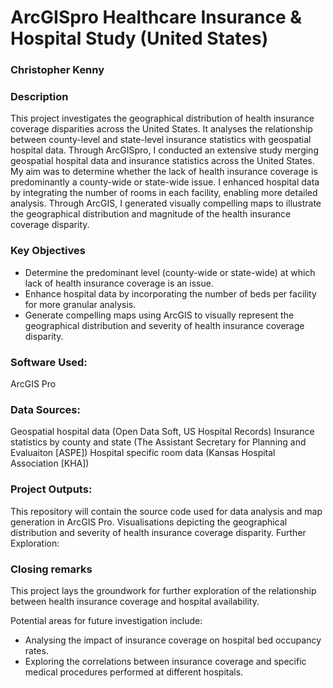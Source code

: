 # ArcGISpro Healthcare Insurance & Hospital Study (United States)
### Christopher Kenny

### Description
This project investigates the geographical distribution of health insurance coverage disparities across the United States. It analyses the relationship between county-level and state-level insurance statistics with geospatial hospital data. Through ArcGISpro, I conducted an extensive study merging geospatial hospital data and insurance statistics across the United States. My aim was to determine whether the lack of health insurance coverage is predominantly a county-wide or state-wide issue. I enhanced hospital data by integrating the number of rooms in each facility, enabling more detailed analysis. Through ArcGIS, I generated visually compelling maps to illustrate the geographical distribution and magnitude of the health insurance coverage disparity.

### Key Objectives
- Determine the predominant level (county-wide or state-wide) at which lack of health insurance coverage is an issue.
- Enhance hospital data by incorporating the number of beds per facility for more granular analysis.
- Generate compelling maps using ArcGIS to visually represent the geographical distribution and severity of health insurance coverage disparity.

### Software Used:
ArcGIS Pro

### Data Sources:

Geospatial hospital data (Open Data Soft, US Hospital Records)
Insurance statistics by county and state (The Assistant Secretary for Planning and Evaluaiton [ASPE])
Hospital specific room data (Kansas Hospital Association [KHA])

### Project Outputs:

This repository will contain the source code used for data analysis and map generation in ArcGIS Pro.
Visualisations depicting the geographical distribution and severity of health insurance coverage disparity.
Further Exploration:

### Closing remarks
This project lays the groundwork for further exploration of the relationship between health insurance coverage and hospital availability. 

Potential areas for future investigation include:
  - Analysing the impact of insurance coverage on hospital bed occupancy rates.
  - Exploring the correlations between insurance coverage and specific medical procedures           performed at different hospitals.
